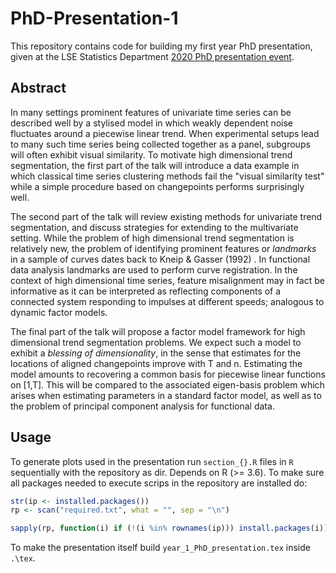 # PhD-Presentation-1

This repository contains code for building my first year PhD presentation, given at the LSE Statistics Department [2020 PhD presentation event](http://www.lse.ac.uk/Statistics/Study/PhD-MPhil/PhD-presentation-events-and-Research-posters). 

## Abstract 

In many settings prominent features of univariate time series can be described  well  by a stylised model in which weakly dependent noise fluctuates around a piecewise linear trend. When experimental setups lead to many such time series being collected together as a panel, subgroups will often exhibit visual similarity. To motivate high dimensional trend segmentation, the first part of the talk will introduce a data example in which classical time series clustering methods fail the "visual similarity test" while a simple procedure based on changepoints performs surprisingly well.

The second part of the talk will review existing methods for univariate trend segmentation, and discuss strategies for extending to the multivariate setting. While the problem of high dimensional trend segmentation is relatively new, the problem of identifying prominent features or *landmarks* in a sample of curves dates back to Kneip & Gasser (1992) . In functional data analysis landmarks are used to perform curve registration. In the context of high dimensional time series, feature misalignment may in fact be informative as it can be interpreted as reflecting  components of a connected system responding to impulses at different speeds; analogous to dynamic factor models. 

The final part of the talk will propose a factor model framework for high dimensional trend segmentation problems. We expect such a model to exhibit a *blessing of dimensionality*, in the sense that estimates for the locations of aligned changepoints improve with T and n. Estimating the model amounts to recovering a common basis for piecewise linear functions on [1,T]. This will be compared to the associated eigen-basis problem which arises when estimating parameters in a standard factor model, as well as to the problem of principal component analysis for functional data. 


## Usage

To generate plots used in the presentation run `section_{}.R` files in `R` sequentially with the repository as dir. Depends on R (>= 3.6). To make sure all packages needed to execute scrips in the repository are installed do: 

``` R 
str(ip <- installed.packages()) 
rp <- scan("required.txt", what = "", sep = "\n")

sapply(rp, function(i) if (!(i %in% rownames(ip))) install.packages(i))
```

To make the presentation itself build `year_1_PhD_presentation.tex` inside `.\tex`. 
